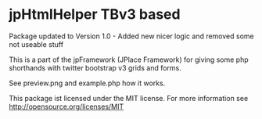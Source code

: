 jpHtmlHelper TBv3 based
===========================

Package updated to Version 1.0 - Added new nicer logic and removed some not useable stuff

This is a part of the jpFramework (JPlace Framework) for giving some php shorthands with twitter bootstrap v3 grids and forms.

See preview.png and example.php how it works.

This package ist licensed under the MIT license. For more information see http://opensource.org/licenses/MIT

